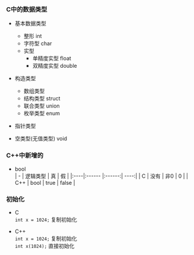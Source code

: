 ### C中的数据类型  
- 基本数据类型  
  - 整形 int  
  - 字符型 char  
  - 实型  
    - 单精度实型 float  
    - 双精度实型 double  

- 构造类型  
  - 数组类型  
  - 结构类型 struct  
  - 联合类型 union  
  - 枚举类型 enum  

- 指针类型  

- 空类型(无值类型) void  

### C++中新增的  
- bool    
|  -  |  逻辑类型 |  真  |  假  |
|:----|:------ |:------:| ----:|
| C   |   没有   | 非0  |  0 |
| C++ | bool    | true | false |

### 初始化 
- C  
`int x = 1024;` 复制初始化  

- C++  
`int x = 1024;` 复制初始化  
`int x(1024);` 直接初始化
